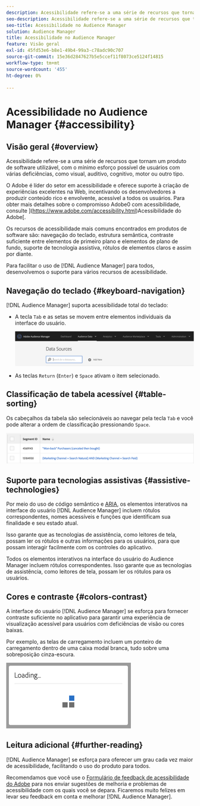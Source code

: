 ```yaml
---
description: Acessibilidade refere-se a uma série de recursos que tornam um produto de software utilizável, com o mínimo esforço possível de usuários com várias deficiências, como visual, auditivo, cognitivo, motor ou outro tipo.
seo-description: Acessibilidade refere-se a uma série de recursos que tornam um produto de software utilizável, com o mínimo esforço possível de usuários com várias deficiências, como visual, auditivo, cognitivo, motor ou outro tipo.
seo-title: Acessibilidade no Audience Manager
solution: Audience Manager
title: Acessibilidade no Audience Manager
feature: Visão geral
exl-id: 45fd53e6-b8e1-49b4-99a3-c78adc90c707
source-git-commit: 15e36d2847627b5e5ccef11f8073ce5124f14815
workflow-type: tm+mt
source-wordcount: '455'
ht-degree: 0%

---
```


# Acessibilidade no Audience Manager {#accessibility}

## Visão geral {#overview}

Acessibilidade refere-se a uma série de recursos que tornam um produto de software utilizável, com o mínimo esforço possível de usuários com várias deficiências, como visual, auditivo, cognitivo, motor ou outro tipo.

O Adobe é líder do setor em acessibilidade e oferece suporte à criação de experiências excelentes na Web, incentivando os desenvolvedores a produzir conteúdo rico e envolvente, acessível a todos os usuários. Para obter mais detalhes sobre o compromisso Adobe0 com acessibilidade, consulte ](https://www.adobe.com/accessibility.html)Acessibilidade do Adobe[.

Os recursos de acessibilidade mais comuns encontrados em produtos de software são: navegação do teclado, estrutura semântica, contraste suficiente entre elementos de primeiro plano e elementos de plano de fundo, suporte de tecnologia assistiva, rótulos de elementos claros e assim por diante.

Para facilitar o uso de [!DNL Audience Manager] para todos, desenvolvemos o suporte para vários recursos de acessibilidade.

## Navegação do teclado {#keyboard-navigation}

[!DNL Audience Manager] suporta acessibilidade total do teclado:

* A tecla `Tab` e as setas se movem entre elementos individuais da interface do usuário.

   ![acessibilidade - destaque](assets/accesibility-highlight.png)

* As teclas `Return` (`Enter`) e `Space` ativam o item selecionado.

## Classificação de tabela acessível {#table-sorting}

Os cabeçalhos da tabela são selecionáveis ao navegar pela tecla `Tab` e você pode alterar a ordem de classificação pressionando `Space`.

![cabeçalhos de tabela de acessibilidade](assets/accessibility-table-headers.png)

## Suporte para tecnologias assistivas {#assistive-technologies}

Por meio do uso de código semântico e [ARIA](https://www.w3.org/WAI/standards-guidelines/aria/), os elementos interativos na interface do usuário [!DNL Audience Manager] incluem rótulos correspondentes, nomes acessíveis e funções que identificam sua finalidade e seu estado atual.

Isso garante que as tecnologias de assistência, como leitores de tela, possam ler os rótulos e outras informações para os usuários, para que possam interagir facilmente com os controles do aplicativo.

Todos os elementos interativos na interface do usuário do Audience Manager incluem rótulos correspondentes. Isso garante que as tecnologias de assistência, como leitores de tela, possam ler os rótulos para os usuários.

## Cores e contraste {#colors-contrast}

A interface do usuário [!DNL Audience Manager] se esforça para fornecer contraste suficiente no aplicativo para garantir uma experiência de visualização acessível para usuários com deficiências de visão ou cores baixas.

Por exemplo, as telas de carregamento incluem um ponteiro de carregamento dentro de uma caixa modal branca, tudo sobre uma sobreposição cinza-escura.

![carregamento de acessibilidade](assets/accessibility-loading.png)

## Leitura adicional {#further-reading}

[!DNL Audience Manager] se esforça para oferecer um grau cada vez maior de acessibilidade, facilitando o uso do produto para todos.

Recomendamos que você use o [Formulário de feedback de acessibilidade do Adobe](https://www.adobe.com/accessibility/feedback.html) para nos enviar sugestões de melhoria e problemas de acessibilidade com os quais você se depara. Ficaremos muito felizes em levar seu feedback em conta e melhorar [!DNL Audience Manager].
